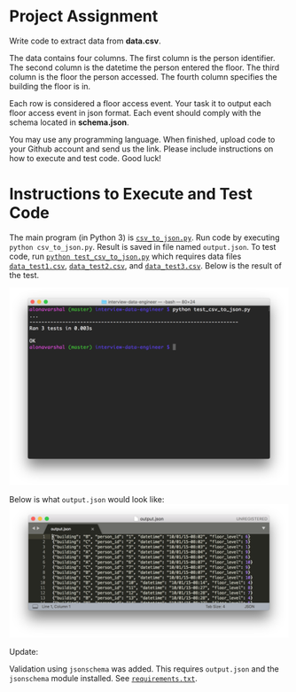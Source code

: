 # Project Assignment

Write code to extract data from **data.csv**.

The data contains four columns. The first column is the person identifier. The second column is the datetime the person entered the floor. The third column is the floor the person accessed. The fourth column specifies the building the floor is in.

Each row is considered a floor access event. Your task it to output each floor access event in json format. Each event should comply with the schema located in **schema.json**.

You may use any programming language. When finished, upload code to your Github account and send us the link. Please include instructions on how to execute and test code. Good luck!


# Instructions to Execute and Test Code

The main program (in Python 3) is [`csv_to_json.py`](csv_to_json.py). Run code by executing `python csv_to_json.py`. Result is saved in file named `output.json`. To test code, run [`python test_csv_to_json.py`](test_csv_to_json.py) which requires data files [`data_test1.csv`](data_test1.csv), [`data_test2.csv`](data_test2.csv), and [`data_test3.csv`](data_test3.csv). Below is the result of the test.

![](test_result.png)


Below is what `output.json` would look like:
![](output.png)

Update:

Validation using `jsonschema` was added. This requires `output.json` and the `jsonschema` module installed. See [`requirements.txt`](requirements.txt).
